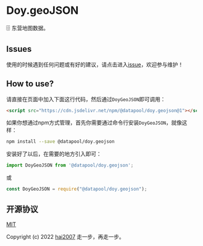 # Doy.geoJSON
🗄️ 东营地图数据。

## Issues
使用的时候遇到任何问题或有好的建议，请点击进入[issue](https://github.com/hai2007/datapool/issues)，欢迎参与维护！

## How to use?

请直接在页面中加入下面这行代码，然后通过```DoyGeoJSON```即可调用：

```html
<script src="https://cdn.jsdelivr.net/npm/@datapool/doy.geojson@1"></script>
```

如果你想通过npm方式管理，首先你需要通过命令行安装``````DoyGeoJSON``````，就像这样：

```bash
npm install --save @datapool/doy.geojson
```

安装好了以后，在需要的地方引入即可：

```js
import DoyGeoJSON from '@datapool/doy.geojson';
```

或

```js
const DoyGeoJSON = require("@datapool/doy.geojson");
```

开源协议
---------------------------------------
[MIT](https://github.com/hai2007/datapool/blob/master/LICENSE)

Copyright (c) 2022 [hai2007](https://hai2007.gitee.io/sweethome/) 走一步，再走一步。
